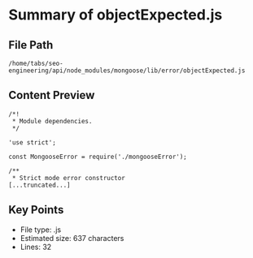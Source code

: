 # Summary of objectExpected.js
  
## File Path
`/home/tabs/seo-engineering/api/node_modules/mongoose/lib/error/objectExpected.js`

## Content Preview
```
/*!
 * Module dependencies.
 */

'use strict';

const MongooseError = require('./mongooseError');

/**
 * Strict mode error constructor
[...truncated...]
```

## Key Points
- File type: .js
- Estimated size: 637 characters
- Lines: 32
